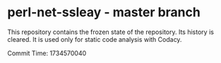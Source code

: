 # perl-net-ssleay - master branch

This repository contains the frozen state of the repository.
Its history is cleared. It is used only for static code
analysis with Codacy.

Commit Time: 1734570040